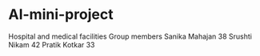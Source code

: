 # AI-mini-project
Hospital and medical facilities
Group members
Sanika Mahajan 38 Srushti Nikam 42 Pratik Kotkar 33
